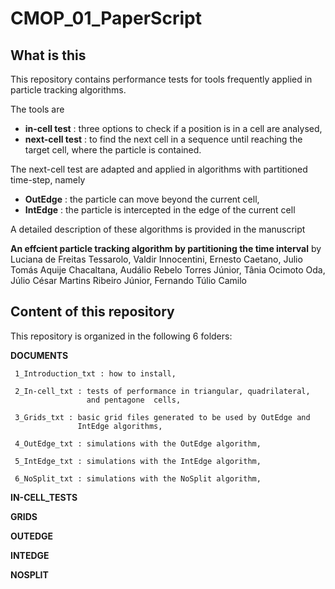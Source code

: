 # CMOP_01_PaperScript
   
## What is this
   
   This repository contains performance tests for tools frequently applied 
   in particle tracking algorithms. 
  
   The tools are
   
   - **in-cell test**   : three options to check if a position is in a 
     cell are analysed,
   - **next-cell test** : to find the next cell in a sequence until reaching 
    the target cell, where the particle is contained.
     
   The next-cell test are adapted and applied in algorithms with partitioned 
   time-step, namely 
   
   - **OutEdge** : the particle can move beyond the current cell,
   - **IntEdge** : the particle is intercepted in the edge of the current 
              cell
               
   A detailed description of these algorithms is provided in the manuscript 

   **An effcient particle tracking algorithm by partitioning the time 
   interval** 
   by Luciana de Freitas Tessarolo, Valdir Innocentini, 
   Ernesto Caetano, Julio Tomás Aquije Chacaltana, Audálio Rebelo Torres 
   Júnior, Tânia Ocimoto Oda, Júlio César Martins Ribeiro Júnior, 
   Fernando Túlio Camilo

               
## Content of this repository 
   
   This repository is organized in the following 6 folders:
   
   **DOCUMENTS**
   
     1_Introduction_txt : how to install,
       
     2_In-cell_txt : tests of performance in triangular, quadrilateral, 
                     and pentagone  cells,
         
     3_Grids_txt : basic grid files generated to be used by OutEdge and 
                   IntEdge algorithms,
         
     4_OutEdge_txt : simulations with the OutEdge algorithm,
       
     5_IntEdge_txt : simulations with the IntEdge algorithm,
       
     6_NoSplit_txt : simulations with the NoSplit algorithm,
        
   **IN-CELL_TESTS** 
   
   **GRIDS**
    
   **OUTEDGE**
   
   **INTEDGE**
   
   **NOSPLIT**
     
   
